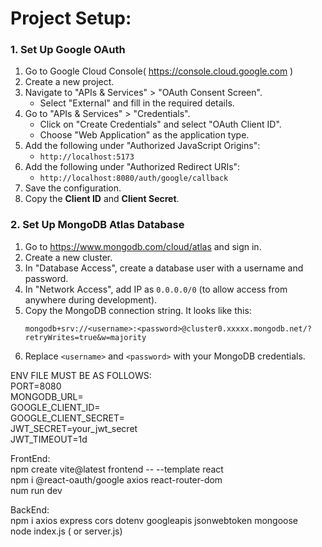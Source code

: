  # Project Setup:

### 1. Set Up Google OAuth                                                                                                              
  
1. Go to Google Cloud Console( https://console.cloud.google.com )                                                                                                               
2. Create a new project.                                                                                                                
3. Navigate to "APIs & Services" > "OAuth Consent Screen".                                                                                                                
   - Select "External" and fill in the required details.                                                                                                                
4. Go to "APIs & Services" > "Credentials".                                                                                                                
   - Click on "Create Credentials" and select "OAuth Client ID".                                                                                                                
   - Choose "Web Application" as the application type.                                                                                                                
5. Add the following under "Authorized JavaScript Origins":                                                                                                                
   - `http://localhost:5173`                                                                                                                
6. Add the following under "Authorized Redirect URIs":                                                                                                                
   - `http://localhost:8080/auth/google/callback`                                                                                                                
7. Save the configuration.                                                                                                                
8. Copy the **Client ID** and **Client Secret**.                                                                                                              



### 2. Set Up MongoDB Atlas Database                                                                                                              

1. Go to https://www.mongodb.com/cloud/atlas and sign in.                                                                                                                
2. Create a new cluster.                                                                                                                
3. In "Database Access", create a database user with a username and password.                                                                                                                
4. In "Network Access", add IP as `0.0.0.0/0` (to allow access from anywhere during development).                                                                                                                
5. Copy the MongoDB connection string. It looks like this:                                                                                                                
   ```                                                                                                              
   mongodb+srv://<username>:<password>@cluster0.xxxxx.mongodb.net/?retryWrites=true&w=majority                                                                                                              
   ```                                                                                                                
6. Replace `<username>` and `<password>` with your MongoDB credentials.                                                                                                              


   

  ENV FILE MUST BE AS FOLLOWS:                                                                                                              
   PORT=8080                                                                                                              
   MONGODB_URL=<your-mongodb-connection-string>                                                                                                              
   GOOGLE_CLIENT_ID=<your-google-client-id>                                                                                                              
   GOOGLE_CLIENT_SECRET=<your-google-client-secret>                                                                                                              
   JWT_SECRET=your_jwt_secret                                                                                                              
   JWT_TIMEOUT=1d                                                                                                              




  FrontEnd:                                                                                                              
   npm create vite@latest frontend -- --template react                                                                                                              
   npm i @react-oauth/google axios react-router-dom                                                                                                              
   num run dev                                                                                                               

  BackEnd:                                                                                                              
   npm i axios express cors dotenv googleapis jsonwebtoken mongoose                                                                                                              
   node index.js ( or server.js)                                                                                                              
   


